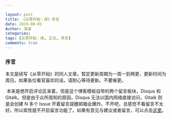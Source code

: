```yaml
---

layout: post
title: 《从零开始：续》序言
date: 2019-08-01
Author: 清溪
categories:
tags: [从零开始：续, 正文, 序言]
comments: true
---
```


### 序言

​    本文是续写《从零开始》的同人文章。暂定更新周期为一周一到两更，更新时间为周日。如果各位看官喜欢的话，请耐心等待更新。不要催更。

​    本来是想开启评论区来着，但是这个博客模板自带的两个留言板块，Disqus 和 Gitalk。但是由于众所周知的原因，Disqus 无法以国内网络直接访问，Gitalk 则是会创建 N 多个 Issue 开着留言提醒邮箱会爆炸。不开吧，总感觉不看留言不太好。所以索性就不开启留言功能了。如果有意见与建议或者留言，可以点击[这里](https://github.com/subtank/subtank/issues/2)。